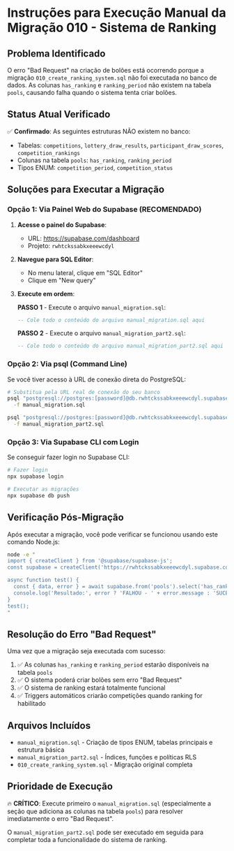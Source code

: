 # Instruções para Execução Manual da Migração 010 - Sistema de Ranking

## Problema Identificado

O erro "Bad Request" na criação de bolões está ocorrendo porque a migração `010_create_ranking_system.sql` não foi executada no banco de dados. As colunas `has_ranking` e `ranking_period` não existem na tabela `pools`, causando falha quando o sistema tenta criar bolões.

## Status Atual Verificado

✅ **Confirmado**: As seguintes estruturas NÃO existem no banco:
- Tabelas: `competitions`, `lottery_draw_results`, `participant_draw_scores`, `competition_rankings`
- Colunas na tabela `pools`: `has_ranking`, `ranking_period`
- Tipos ENUM: `competition_period`, `competition_status`

## Soluções para Executar a Migração

### Opção 1: Via Painel Web do Supabase (RECOMENDADO)

1. **Acesse o painel do Supabase**:
   - URL: https://supabase.com/dashboard
   - Projeto: `rwhtckssabkxeeewcdyl`

2. **Navegue para SQL Editor**:
   - No menu lateral, clique em "SQL Editor"
   - Clique em "New query"

3. **Execute em ordem**:
   
   **PASSO 1** - Execute o arquivo `manual_migration.sql`:
   ```sql
   -- Cole todo o conteúdo do arquivo manual_migration.sql aqui
   ```
   
   **PASSO 2** - Execute o arquivo `manual_migration_part2.sql`:
   ```sql
   -- Cole todo o conteúdo do arquivo manual_migration_part2.sql aqui
   ```

### Opção 2: Via psql (Command Line)

Se você tiver acesso à URL de conexão direta do PostgreSQL:

```bash
# Substitua pela URL real de conexão do seu banco
psql "postgresql://postgres:[password]@db.rwhtckssabkxeeewcdyl.supabase.co:5432/postgres" \
  -f manual_migration.sql

psql "postgresql://postgres:[password]@db.rwhtckssabkxeeewcdyl.supabase.co:5432/postgres" \
  -f manual_migration_part2.sql
```

### Opção 3: Via Supabase CLI com Login

Se conseguir fazer login no Supabase CLI:

```bash
# Fazer login
npx supabase login

# Executar as migrações
npx supabase db push
```

## Verificação Pós-Migração

Após executar a migração, você pode verificar se funcionou usando este comando Node.js:

```bash
node -e "
import { createClient } from '@supabase/supabase-js';
const supabase = createClient('https://rwhtckssabkxeeewcdyl.supabase.co', 'eyJhbGciOiJIUzI1NiIsInR5cCI6IkpXVCJ9.eyJpc3MiOiJzdXBhYmFzZSIsInJlZiI6InJ3aHRja3NzYWJreGVlZXdjZHlsIiwicm9sZSI6ImFub24iLCJpYXQiOjE3NDc3NjkxNzQsImV4cCI6MjA2MzM0NTE3NH0.ZLEOcuOZlIBgQDPMSBMoezIlsWQjU0fT83ECZbym_bU');

async function test() {
  const { data, error } = await supabase.from('pools').select('has_ranking, ranking_period').limit(1);
  console.log('Resultado:', error ? 'FALHOU - ' + error.message : 'SUCESSO - Colunas existem');
}
test();
"
```

## Resolução do Erro "Bad Request"

Uma vez que a migração seja executada com sucesso:

1. ✅ As colunas `has_ranking` e `ranking_period` estarão disponíveis na tabela `pools`
2. ✅ O sistema poderá criar bolões sem erro "Bad Request"
3. ✅ O sistema de ranking estará totalmente funcional
4. ✅ Triggers automáticos criarão competições quando ranking for habilitado

## Arquivos Incluídos

- `manual_migration.sql` - Criação de tipos ENUM, tabelas principais e estrutura básica
- `manual_migration_part2.sql` - Índices, funções e políticas RLS
- `010_create_ranking_system.sql` - Migração original completa

## Prioridade de Execução

🔥 **CRÍTICO**: Execute primeiro o `manual_migration.sql` (especialmente a seção que adiciona as colunas na tabela `pools`) para resolver imediatamente o erro "Bad Request".

O `manual_migration_part2.sql` pode ser executado em seguida para completar toda a funcionalidade do sistema de ranking.